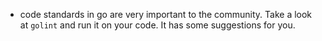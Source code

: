 - code standards in go are very important to the community. Take a look at `golint` and run it on your code. It has some suggestions for you.